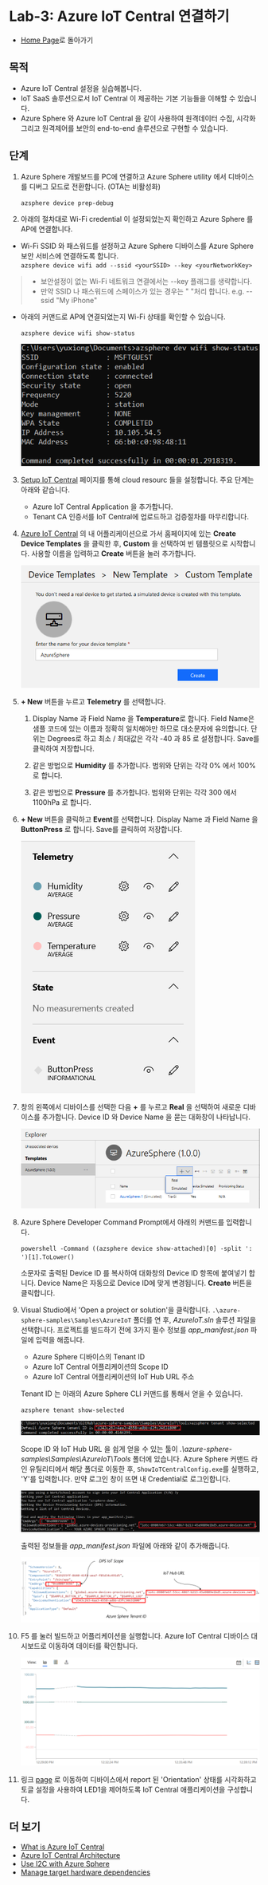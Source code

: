 # Lab-3: Azure IoT Central 연결하기

- [Home Page](README.md)로 돌아가기

## 목적

- Azure IoT Central 설정을 실습해봅니다.
- IoT SaaS 솔루션으로서 IoT Central 이 제공하는 기본 기능들을 이해할 수 있습니다.
- Azure Sphere 와 Azure IoT Central 을 같이 사용하여 원격데이터 수집, 시각화 그리고 원격제어를 보안의 end-to-end 솔루션으로 구현할 수 있습니다.

## 단계

1.  Azure Sphere 개발보드를 PC에 연결하고 Azure Sphere utility 에서 디바이스를 디버그 모드로 전환합니다. (OTA는 비활성화)
   
    `azsphere device prep-debug`

2. 아래의 절차대로 Wi-Fi credential 이 설정되었는지 확인하고 Azure Sphere 를 AP에 연결합니다.

  - Wi-Fi SSID 와 패스워드를 설정하고 Azure Sphere 디바이스를 Azure Sphere 보안 서비스에 연결하도록 합니다.   
   `azsphere device wifi add --ssid <yourSSID> --key <yourNetworkKey>`
   
   > - 보안설정이 없는 Wi-Fi 네트워크 연결에서는 --key 플래그를 생략합니다.
   > - 만약 SSID 나 패스워드에 스페이스가 있는 경우는 " "처리 합니다. e.g. --ssid "My iPhone"

 -  아래의 커맨드로 AP에 연결되었는지 Wi-Fi 상태를 확인할 수 있습니다.
   
    `azsphere device wifi show-status`


    ![](images/show-wifi-status.png)
    
    
   
3. [Setup IoT Central](https://docs.microsoft.com/ko-kr/azure-sphere/app-development/setup-iot-central) 페이지를 통해 cloud resourc 들을 설정합니다. 주요 단계는 아래와 같습니다.

    - Azure IoT Central Application 을 추가합니다.
    - Tenant CA 인증서를 IoT Central에 업로드하고 검증절차를 마무리합니다.

4. [Azure IoT Central](https://apps.azureiotcentral.com/) 의 내 어플리케이션으로 가서 홈페이지에 있는 **Create Device Templates** 을 클릭한 후, **Custom** 을 선택하여 빈 템플릿으로 시작합니다. 사용할 이름을 입력하고 **Create** 버튼을 눌러 추가합니다. 

    ![](images/AzureSphereTemplate.png)
   
5. **+ New** 버튼을 누르고 **Telemetry** 를 선택합니다.
   
   1. Display Name 과 Field Name 을 **Temperature**로 합니다.
   Field Name은 샘플 코드에 있는 이름과 정확히 일치해야만 하므로 대소문자에 유의합니다. 단위는 Degrees로 하고 최소 / 최대값은 각각 -40 과 85 로 설정합니다. Save를 클릭하여 저장합니다.

   2. 같은 방법으로 **Humidity** 를 추가합니다. 범위와 단위는 각각 0% 에서 100% 로 합니다.
   
   3. 같은 방법으로 **Pressure** 를 추가합니다. 범위와 단위는 각각 300 에서 1100hPa 로 합니다.


6. **+ New** 버튼을 클릭하고 **Event**를 선택합니다. Display Name 과 Field Name 을 **ButtonPress** 로 합니다. Save를 클릭하여 저장합니다.

    ![](images/template.png)

7. 창의 왼쪽에서 디바이스를 선택한 다음 **+** 를 누르고 **Real** 을 선택하여 새로운 디바이스를 추가합니다. Device ID 와 Device Name 을 묻는 대화창이 나타납니다.

    ![](images/Realdevice.png)

8. Azure Sphere Developer Command Prompt에서 아래의 커맨드를 입력합니다.
   
   `powershell -Command ((azsphere device show-attached)[0] -split ': ')[1].ToLower()`

   소문자로 출력된 Device ID 를 복사하여 대화창의 Device ID 항목에 붙여넣기 합니다. Device Name은 자동으로 Device ID에 맞게 변경됩니다. **Create** 버튼을 클릭합니다.

9. Visual Studio에서 'Open a project or solution'을 클릭합니다.
`.\azure-sphere-samples\Samples\AzureIoT` 폴더를 연 후, *AzureIoT.sln* 솔루션 파일을 선택합니다. 프로젝트를 빌드하기 전에 3가지 필수 정보를 *app_manifest.json* 파일에 입력을 해줍니다.
   
   - Azure Sphere 디바이스의 Tenant ID   
   - Azure IoT Central 어플리케이션의 Scope ID   
   - Azure IoT Central 어플리케이션의 IoT Hub URL 주소

    Tenant ID 는 아래의 Azure Sphere CLI 커맨드를 통해서 얻을 수 있습니다.

    `azsphere tenant show-selected`

    ![](images/tenant.png)

    Scope ID 와 IoT Hub URL 을 쉽게 얻을 수 있는 툴이 *.\azure-sphere-samples\Samples\AzureIoT\Tools* 폴더에 있습니다. Azure Sphere 커맨드 라인 유틸리티에서 해당 폴더로 이동한 후, `ShowIoTCentralConfig.exe`를 실행하고, 'Y'를 입력합니다. 만약 로그인 창이 뜨면 내 Credential로 로그인합니다.

    ![](images/ShowIoTCentralConfig.png)

        
    출력된 정보들을 *app_manifest.json* 파일에 아래와 같이 추가해줍니다.

    ![](images/central_manifest.png)

10. F5 를 눌러 빌드하고 어플리케이션을 실행합니다. Azure IoT Central 디바이스 대시보드로 이동하여 데이터를 확인합니다.

    ![](images/datapreview.png)

1. 링크 [page](https://github.com/Azure/azure-sphere-samples/blob/master/Samples/AzureIoT/IoTCentral.md#add-new-measurements-settings-and-properties) 로 이동하여 디바이스에서 report 된 'Orientation' 상태를 시각화하고 토글 설정을 사용하여 LED1을 제어하도록 IoT Central 애플리케이션을 구성합니다.

## 더 보기

- [What is Azure IoT Central](https://docs.microsoft.com/ko-kr/azure/iot-central/overview-iot-central)
- [Azure IoT Central Architecture](https://docs.microsoft.com/ko-kr/azure/iot-central/concepts-architecture)
- [Use I2C with Azure Sphere](https://docs.microsoft.com/ko-kr/azure-sphere/app-development/i2c)
- [Manage target hardware dependencies](https://docs.microsoft.com/ko-kr/azure-sphere/app-development/manage-hardware-dependencies)


